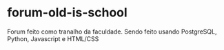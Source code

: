 # forum-old-is-school

Forum feito como tranalho da faculdade. Sendo feito usando PostgreSQL, Python, Javascript e HTML/CSS
